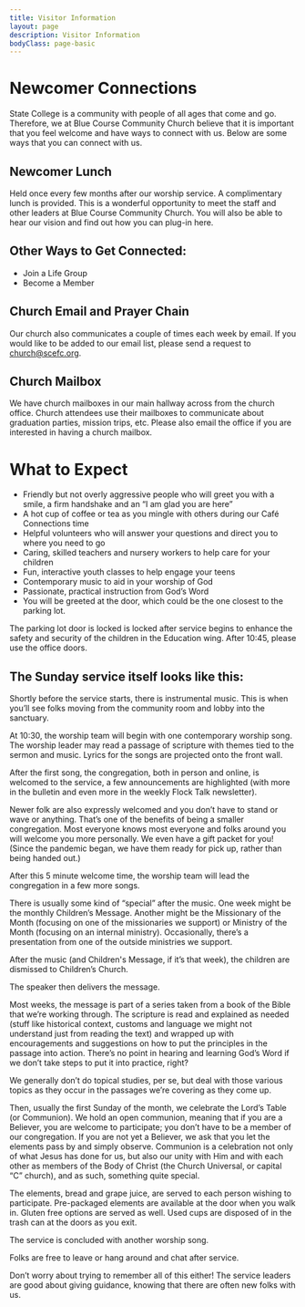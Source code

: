 ```yaml
---
title: Visitor Information
layout: page
description: Visitor Information
bodyClass: page-basic
---
```


# Newcomer Connections

State College is a community with people of all ages that come and go.  Therefore, we at Blue Course Community Church believe 
that it is important that you feel welcome and have ways to connect with us. Below are some ways that you can connect with us.

## Newcomer Lunch
Held once every few months after our worship service.  A complimentary lunch is provided. This is a wonderful opportunity to 
meet the staff and other leaders at Blue Course Community Church.  You will also be able to hear our vision and find out how 
you can plug-in here. 
 
## Other Ways to Get Connected:
* Join a Life Group
* Become a Member

## Church Email and Prayer Chain
Our church also communicates a couple of times each week by email. If you would like to be added to our email list, please send 
a request to church@scefc.org.

## Church Mailbox
We have church mailboxes in our main hallway across from the church office.  Church attendees use their mailboxes to 
communicate about graduation parties, mission trips, etc. Please also email the office if you are interested in having a 
church mailbox.

# What to Expect
* Friendly but not overly aggressive people who will greet you with a smile, a firm handshake and an “I am glad you are here”
* A hot cup of coffee or tea as you mingle with others during our Café Connections time
* Helpful volunteers who will answer your questions and direct you to where you need to go
* Caring, skilled teachers and nursery workers to help care for your children
* Fun, interactive youth classes to help engage your teens
* Contemporary music to aid in your worship of God
* Passionate, practical instruction from God’s Word
* You will be greeted at the door, which could be the one closest to the parking lot. 

The parking lot door is locked is locked after service begins to enhance the safety and security of the children in the 
Education wing. After 10:45, please use the office doors.

## The Sunday service itself looks like this:

Shortly before the service starts, there is instrumental music. This is when you’ll see folks moving from the community room 
and lobby into the sanctuary.

At 10:30, the worship team will begin with one contemporary worship song. The worship leader may read a passage of scripture 
with themes tied to the sermon and music. Lyrics for the songs are projected onto the front wall.

After the first song, the congregation, both in person and online, is welcomed to the service, a few announcements are 
highlighted (with more in the bulletin and even more in the weekly Flock Talk newsletter).

Newer folk are also expressly welcomed and you don’t have to stand or wave or anything. That’s one of the benefits of being 
a smaller congregation. Most everyone knows most everyone and folks around you will welcome you more personally. We even have 
a gift packet for you! (Since the pandemic began, we have them ready for pick up, rather than being handed out.)

After this 5 minute welcome time, the worship team will lead the congregation in a few more songs.

There is usually some kind of “special” after the music. One week might be the monthly Children’s Message. Another might be 
the Missionary of the Month (focusing on one of the missionaries we support) or Ministry of the Month (focusing on an 
internal ministry). Occasionally, there’s a presentation from one of the outside ministries we support.

After the music (and Children's Message, if it’s that week), the children are dismissed to Children’s Church.

The speaker then delivers the message.

Most weeks, the message is part of a series taken from a book of the Bible that we’re working through. The scripture is read 
and explained as needed (stuff like historical context, customs and language we might not understand just from reading the 
text) and wrapped up with encouragements and suggestions on how to put the principles in the passage into action. There’s 
no point in hearing and learning God’s Word if we don’t take steps to put it into practice, right?

We generally don’t do topical studies, per se, but deal with those various topics as they occur in the passages we’re covering 
as they come up.

Then, usually the first Sunday of the month, we celebrate the Lord’s Table (or Communion). We hold an open communion, 
meaning that if you are a Believer, you are welcome to participate; you don’t have to be a member of our congregation. If you 
are not yet a Believer, we ask that you let the elements pass by and simply observe. Communion is a celebration not only of 
what Jesus has done for us, but also our unity with Him and with each other as members of the Body of Christ (the 
Church Universal, or capital “C” church), and as such, something quite special.

The elements, bread and grape juice, are served to each person wishing to participate. Pre-packaged elements are available at 
the door when you walk in. Gluten free options are served as well. Used cups are disposed of in the trash can at the doors as 
you exit.

The service is concluded with another worship song.

Folks are free to leave or hang around and chat after service.

Don’t worry about trying to remember all of this either! The service leaders are good about giving guidance, knowing that 
there are often new folks with us.